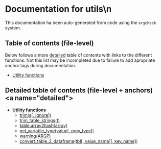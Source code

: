 # Documentation for utils\n

This documentation ha been auto-generated from code using the `argcheck` system.

## Table of contents (file-level)

Below follows a more [detailed](#detailed) table of contents with links to
the different functions. Not this list may be incompleted due to failure to
add apropriate anchor tags during documentation.


- [Utility functions](utils.md)

## Detailed table of contents (file-level + anchors)<a name=\"detailed\">


- **[Utility functions](utils.md)**
  - [trim(s[, ignore])](utils.md#trim)
  - [trim_table_strings(t)](utils.md#trim_table_strings)
  - [table.array2hash(array)](utils.md#table.array2hash)
  - [get_variable_type(value[, prev_type])](utils.md#get_variable_type)
  - [warning(ARGP)](utils.md#warning)
  - [convert_table_2_dataframe(tbl[, value_name][, key_name])](utils.md#convert_table_2_dataframe)
